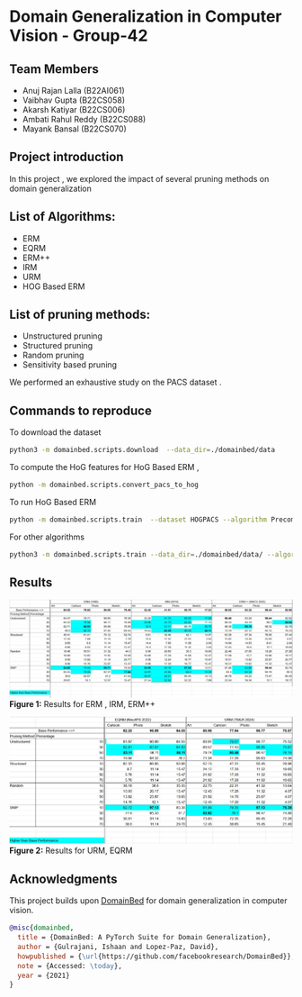 # Domain Generalization in Computer Vision - Group-42

## Team Members 
- Anuj Rajan Lalla (B22AI061)
- Vaibhav Gupta (B22CS058)
- Akarsh Katiyar (B22CS006)
- Ambati Rahul Reddy (B22CS088)
- Mayank Bansal (B22CS070)
    
## Project introduction 
In this project , we explored the impact of several pruning methods on domain generalization 

## List of Algorithms:
- ERM
- EQRM
- ERM++
- IRM
- URM
- HOG Based ERM

## List of pruning methods:
- Unstructured pruning
- Structured pruning
- Random pruning
- Sensitivity based pruning

We performed an exhaustive study on the PACS dataset . 

## Commands to reproduce
To download the dataset
```sh
python3 -m domainbed.scripts.download  --data_dir=./domainbed/data
```

To compute the HoG features for HoG Based ERM ,
```sh
python -m domainbed.scripts.convert_pacs_to_hog
```

To run HoG Based ERM
```sh
python -m domainbed.scripts.train  --dataset HOGPACS --algorithm PrecomputedHOGMLP  --data_dir=./domainbed/data/ --test_env 0 --hparams "{}" --output_dir plain/HOGPACS/0
```

For other algorithms
```sh
python3 -m domainbed.scripts.train --data_dir=./domainbed/data/ --algorithm EQRM --dataset PACS --test_env 0 --output_dir plain/EQRM/0
```
## Results

![Results_1](./results_1.jpg )  
**Figure 1:** Results for ERM , IRM, ERM++

![Results_2](./results_2.jpg )  
**Figure 2:** Results for URM, EQRM

## Acknowledgments

This project builds upon [DomainBed](https://github.com/facebookresearch/DomainBed) for domain generalization in computer vision. 

```bibtex
@misc{domainbed,
  title = {DomainBed: A PyTorch Suite for Domain Generalization},
  author = {Gulrajani, Ishaan and Lopez-Paz, David},
  howpublished = {\url{https://github.com/facebookresearch/DomainBed}},
  note = {Accessed: \today},
  year = {2021}
}
